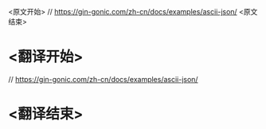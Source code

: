 
<原文开始>
// https://gin-gonic.com/zh-cn/docs/examples/ascii-json/
<原文结束>

# <翻译开始>
// https://gin-gonic.com/zh-cn/docs/examples/ascii-json/
# <翻译结束>

